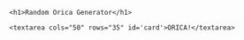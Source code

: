 <html>
<head>
<title>Random Orica Generator v1.0</title>
</head>
<body>

	<h1>Random Orica Generator</h1>

	<textarea cols="50" rows="35" id='card'>ORICA!</textarea>

<script type="text/javascript">
	
	////Variables
	var rac = ["전사족","마법사족","천사족","악마족","언데드족",
			"기계족","물족","화염족","암석족","비행야수족","식물족",
			"곤충족","번개족","드래곤족","야수족","야수전사족","공룡족",
			"어류족","해룡족","파충류족","사이킥족","환신야수족","창조신족",
			"환룡족","사이버스족"];
	var att = ["地","水","炎", "風", "光", "闇", "神"];
	var cat = ["융합","싱크로","엑시즈","링크","의식",
			"효과","효과","효과","효과","효과",
			"마법","마법","마법","함정","함정"];
	var ico = ["속공","장착","필드","일반","지속","카운터"];
	var eff = ["마법/함정 파괴","몬스터 파괴","제외","묘지로",
			"패 바운스","덱 바운스","패 파괴","덱 파괴","드로우",
			"서치","회수","표시 형식","컨트롤","공수 변경","관통",
			"연속 공격","공격 제한","직접 공격","특수 소환","토큰",
			"종족","속성","LP 데미지","LP 회복","파괴 내성","효과 내성",
			"카운터","겜블","융합","싱크로","엑시즈","효과 무효"];
	var loc = ["몬스터 존","엑스트라 몬스터 존","패","묘지","제외 존","마법 & 함정 존"];
	var scl = ["턴제 없음","턴제 없음","1턴 1번","1턴 1번","명칭 1턴 1번","명칭 1턴 1번","듀얼 1턴 1번"];
	var lnk = ["→","←","↑","↓","↗","↙","↖","↘"];

	var cardType, cardloc, star, atk, def, icon, starS, asset, effect;
	////

	cardType = dRes(cat);
	effect = "";
	if(cardType < 10){
		asset = rac[dRes(rac)] + "\n" + att[dRes(att)] + "\n" + cat[cardType] + "\n";
		starS = "★";
		star = rD(12);
		atk = (star*3)+rD(4)+rD(4);
		def = [(star*2)+rD(6)+rD(6)+rD(6)]*100;
		if (cardType == 3) {
			starS = "L"
			star = rD(4);
			atk += (4*star)-2;
			def = "";
			for (i = 0; i < star; i++) {
				while (true) {
					icon=lnk[dRes(lnk)];
					if (def.indexOf(icon)<0) {
						def+=icon;
						break;
					}
				}
			}
		}
		asset += starS + star + "\n" + (atk*100) + " / " + def + "\n";
	}
	else{
		while (true){
			icon=rD(6);
			if (cardType>12 && icon>3) break;
			else if (cardType<13 && icon!=6) break;
		}
		asset = cat[cardType] + "\n" + ico[icon-1] + "\n";
	}

	for(i = 0; i < rD(3); i++) {
		cardloc=1;
		while (true){
			if (cardType<9){
				cardloc=rD(5);
				if (cardType<4 && cardloc!=3) break;
				else if (cardType>3 && cardloc!=2) break;
			}
			else{
				cardloc=rD(3)+3;
				break;
			}
		}
		if (cardType>9 && i==0) cardloc=6;
		effect += ("\n효과 " + (i+1) + " =====\n" + eff[dRes(eff)] + "\n" + loc[cardloc-1] + "\n" + scl[dRes(scl)] + "\n")
	}
	
	var finalText = document.getElementById('card');
	finalText.value = (asset + effect);

	function rD(m) {
		return Math.floor(Math.random()*(m))+1;
	}
	function dRes(a){
		return [rD(a.length)-1];
	}
		
    </script>
</body>
</html>

